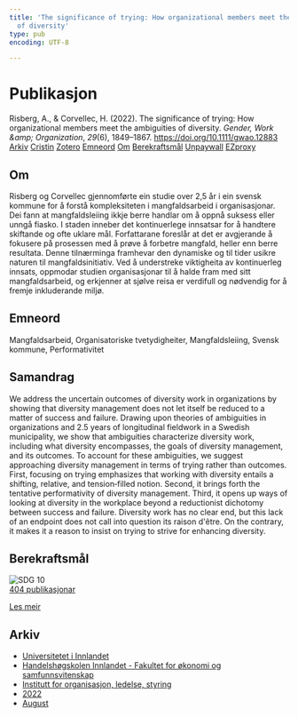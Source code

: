 ```yaml
---
title: 'The significance of trying: How organizational members meet the ambiguities
  of diversity'
type: pub
encoding: UTF-8

---
```

<h1>Publikasjon</h1>
<article id="csl-bib-container-CLFDWR6R" class="csl-bib-container">
  <div class="csl-bib-body"> <div class="csl-entry">Risberg, A., &#38; Corvellec, H. (2022). The significance of trying: How organizational members meet the ambiguities of diversity. <i>Gender, Work &#38;amp; Organization</i>, <i>29</i>(6), 1849–1867. <a href="https://doi.org/10.1111/gwao.12883">https://doi.org/10.1111/gwao.12883</a></div> </div>
  <div class="csl-bib-buttons">
    <a href="#taxonomy-article-CLFDWR6R" alt="archive" class="csl-bib-button">Arkiv</a>
    <a href="https://app.cristin.no/results/show.jsf?id=2042364" alt="Cristin" class="csl-bib-button">Cristin</a>
    <a href="http://zotero.org/groups/5881554/items/CLFDWR6R" alt="Zotero" class="csl-bib-button">Zotero</a>
    <a href="#keywords-article-CLFDWR6R" alt="keywords" class="csl-bib-button">Emneord</a>
    <a href="#about-article-CLFDWR6R" alt="about_pub" class="csl-bib-button">Om</a>
    <a href="#sdg-article-CLFDWR6R" alt="sdg" class="csl-bib-button">Berekraftsmål</a>
    <a href="https://onlinelibrary.wiley.com/doi/pdfdirect/10.1111/gwao.12883" alt="Unpaywall" class="csl-bib-button">Unpaywall</a>
    <a href="https://onlinelibrary.wiley.com/doi/pdfdirect/10.1111/gwao.12883" alt="EZproxy" class="csl-bib-button">EZproxy</a>
  </div>
  <div id="csl-bib-meta-container-CLFDWR6R"></div>
</article>
<div id="csl-bib-meta-CLFDWR6R" class="csl-bib-meta">
  <article id="about-article-CLFDWR6R" class="about_pub-article">
    <h1>Om</h1>
    Risberg og Corvellec gjennomførte ein studie over 2,5 år i ein svensk kommune for å forstå kompleksiteten i mangfaldsarbeid i organisasjonar. Dei fann at mangfaldsleiing ikkje berre handlar om å oppnå suksess eller unngå fiasko. I staden inneber det kontinuerlege innsatsar for å handtere skiftande og ofte uklare mål. Forfattarane foreslår at det er avgjerande å fokusere på prosessen med å prøve å forbetre mangfald, heller enn berre resultata. Denne tilnærminga framhevar den dynamiske og til tider usikre naturen til mangfaldsinitiativ. Ved å understreke viktigheita av kontinuerleg innsats, oppmodar studien organisasjonar til å halde fram med sitt mangfaldsarbeid, og erkjenner at sjølve reisa er verdifull og nødvendig for å fremje inkluderande miljø.
  </article>
  <article id="keywords-article-CLFDWR6R" class="keywords-article">
    <h1>Emneord</h1>
    Mangfaldsarbeid, Organisatoriske tvetydigheiter, Mangfaldsleiing, Svensk kommune, Performativitet
  </article>
  <article id="abstract-article-CLFDWR6R" class="abstract-article">
    <h1>Samandrag</h1>
    We address the uncertain outcomes of diversity work in organizations by showing that diversity management does not let itself be reduced to a matter of success and failure. Drawing upon theories of ambiguities in organizations and 2.5 years of longitudinal fieldwork in a Swedish municipality, we show that ambiguities characterize diversity work, including what diversity encompasses, the goals of diversity management, and its outcomes. To account for these ambiguities, we suggest approaching diversity management in terms of trying rather than outcomes. First, focusing on trying emphasizes that working with diversity entails a shifting, relative, and tension‐filled notion. Second, it brings forth the tentative performativity of diversity management. Third, it opens up ways of looking at diversity in the workplace beyond a reductionist dichotomy between success and failure. Diversity work has no clear end, but this lack of an endpoint does not call into question its raison d'être. On the contrary, it makes it a reason to insist on trying to strive for enhancing diversity.
  </article>
  <article id="sdg-article-CLFDWR6R" class="sdg-article">
    <h1>Berekraftsmål</h1>
    <div class="sdg-container"><div id="sdg10" class="sdg">
        <img src="{{< params subfolder >}}images/sdg/sdg10_nn.png" class="image" alt="SDG 10">
        <div class="sdg-overlay">
          <a href="/nn/archive/?key=?sdg=10#archive" class="sdg-publication-count"><span>404</span> publikasjonar</a>
          <p><a href="https://fn.no/om-fn/fns-baerekraftsmaal/mindre-ulikhet?lang=nno-NO" class="sdg-read-more">Les meir</a></p>
        </div>
      </div></div>
  </article>
  <article id="taxonomy-article-CLFDWR6R" class="taxonomy-article">
    <h1>Arkiv</h1>
    <ul>
      <li>
        <a href="/nn/archive/?key=3DCRN523">Universitetet i Innlandet</a>
      </li>
      <li>
        <a href="/nn/archive/?key=DU8Q9LN9">Handelshøgskolen Innlandet - Fakultet for økonomi og samfunnsvitenskap</a>
      </li>
      <li>
        <a href="/nn/archive/?key=4LUWR3ZM">Institutt for organisasjon, ledelse, styring</a>
      </li>
      <li>
        <a href="/nn/archive/?key=RDNF7EXQ">2022</a>
      </li>
      <li>
        <a href="/nn/archive/?key=GDBMH28M">August</a>
      </li>
    </ul>
  </article>
</div>
